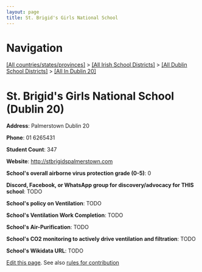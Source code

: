```yaml
---
layout: page
title: St. Brigid's Girls National School
---
```

# Navigation

[[All countries/states/provinces]](../../../..) > [[All Irish School Districts]](../../..) > [[All Dublin School Districts]](../..) > [[All In Dublin 20]](..)

# St. Brigid's Girls National School (Dublin 20)

**Address**: Palmerstown Dublin 20

**Phone**: 01 6265431

**Student Count**: 347

**Website**: <http://stbrigidspalmerstown.com>

**School's overall airborne virus protection grade (0-5)**: 0

**Discord, Facebook, or WhatsApp group for discovery/advocacy for THIS school**: TODO

**School's policy on Ventilation**: TODO

**School's Ventilation Work Completion**: TODO

**School's Air-Purification**: TODO

**School's CO2 monitoring to actively drive ventilation and filtration**: TODO

**School's Wikidata URL**: TODO


[Edit this page](https://github.com/ventilate-schools/Ireland/edit/main/./Dublin_20/St._Brigid's_Girls_National_School.md). See also [rules for contribution](../../../contribution-rules/)